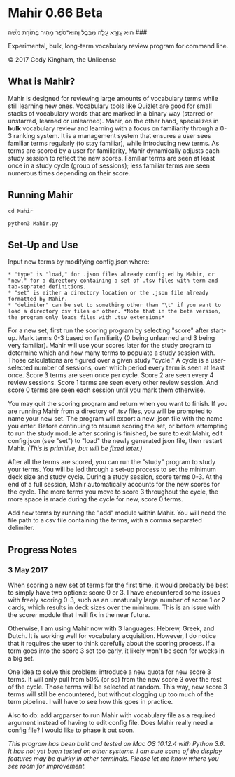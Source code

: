 # Mahir 0.66 Beta

הוּא עֶזְרָא עָלָה מִבָּבֶל וְהוּא־סֹפֵר מָהִיר בְּתוֹרַת מֹשׁה ###

Experimental, bulk, long-term vocabulary review program for command line.

© 2017 Cody Kingham, the Unlicense

## What is Mahir?

Mahir is designed for reviewing large amounts of vocabulary terms while still learning new ones. Vocabulary tools like Quizlet are good for small stacks of vocabulary words that are marked in a binary way (starred or unstarred, learned or unlearned). Mahir, on the other hand, specializes in **bulk** vocabulary review and learning with a focus on familiarity through a 0-3 ranking system. It is a management system that ensures a user sees familiar terms regularly (to stay familiar), while introducing new terms. As terms are scored by a user for familiarity, Mahir dynamically adjusts each study session to reflect the new scores. Familiar terms are seen at least once in a study cycle (group of sessions); less familiar terms are seen numerous times depending on their score.


## Running Mahir
`cd Mahir`

`python3 Mahir.py`

## Set-Up and Use

Input new terms by modifying config.json where:

	* "type" is "load," for .json files already config'ed by Mahir, or "new," for a directory containing a set of .tsv files with term and tab-seprated definitions.
	* "set" is either a directory location or the .json file already formatted by Mahir.
	* "delimiter" can be set to something other than "\t" if you want to load a directory csv files or other. *Note that in the beta version, the program only loads files with .tsv extensions*

For a new set, first run the scoring program by selecting "score" after start-up. Mark terms 0-3 based on familiarity (0 being unlearned and 3 being very familiar). Mahir will use your scores later for the study program to determine which and how many terms to populate a study session with. Those calculations are figured over a given study "cycle." A cycle is a user-selected number of sessions, over which period every term is seen at least once. Score 3 terms are seen once per cycle. Score 2 are seen every 4 review sessions. Score 1 terms are seen every other review session. And score 0 terms are seen each session until you mark them otherwise.

You may quit the scoring program and return when you want to finish. If you are running Mahir from a directory of .tsv files, you will be prompted to name your new set. The program will export a new .json file with the name you enter. Before continuing to resume scoring the set, or before attempting to run the study module after scoring is finished, be sure to exit Mahir, edit config.json (see "set") to "load" the newly generated json file, then restart Mahir. *(This is primitive, but will be fixed later.)* 

After all the terms are scored, you can run the "study" program to study your terms. You will be led through a set-up process to set the minimum deck size and study cycle. During a study session, score terms 0-3. At the end of a full session, Mahir automatically accounts for the new scores for the cycle. The more terms you move to score 3 throughout the cycle, the more space is made during the cycle for new, score 0 terms.

Add new terms by running the "add" module within Mahir. You will need the file path to a csv file containing the terms, with a comma separated delimiter.

## Progress Notes


### 3 May 2017
When scoring a new set of terms for the first time, it would probably be best to simply have two options: score 0 or 3.
I have encountered some issues with freely scoring 0-3, such as an unnaturally large number of score 1 or 2 cards, which results in deck sizes over the minimum.
This is an issue with the scorer module that I will fix in the near future.

Otherwise, I am using Mahir now with 3 languages: Hebrew, Greek, and Dutch. It is working well for vocabulary acquisition. However, I do notice
that it requires the user to think carefully about the scoring process. If a term goes into the score 3 set too early, it likely won't be seen for weeks in
a big set.

One idea to solve this problem: introduce a new quota for new score 3 terms. It will only pull from 50% (or so) from the new score 3 over the rest of the cycle.
Those terms will be selected at random. This way, new score 3 terms will still be encountered, but without clogging up too much of the term pipeline. I will have to see
how this goes in practice.

Also to do: add argparser to run Mahir with vocabulary file as a required argument instead of having to edit config file. Does Mahir really need a config file?
I would like to phase it out soon.

*This program has been built and tested on Mac OS 10.12.4 with Python 3.6. It has not yet been tested on other systems. I am sure some of the display features may be quirky in other terminals. Please let me know where you see room for improvement.*